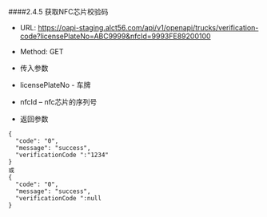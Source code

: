 ####2.4.5 获取NFC芯片校验码

* URL: https://oapi-staging.alct56.com/api/v1/openapi/trucks/verification-code?licensePlateNo=ABC9999&nfcId=9993FE89200100

* Method: GET

* 传入参数
 * licensePlateNo  - 车牌
 * nfcId – nfc芯片的序列号

* 返回参数
```
{
  "code": "0",
  "message": "success",
  "verificationCode ":"1234"
}
或
{
  "code": "0",
  "message": "success",
  "verificationCode ":null
}
```